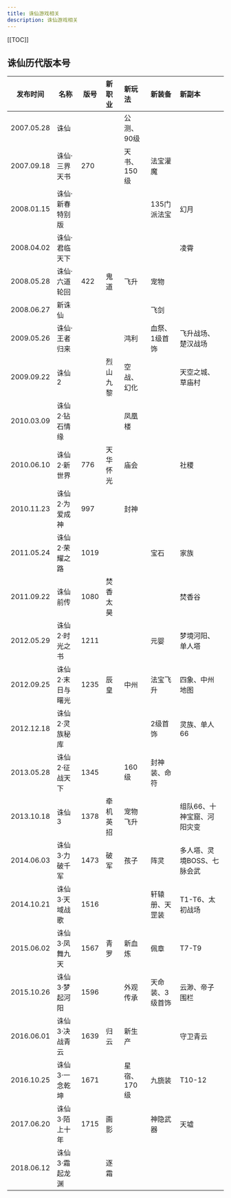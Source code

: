 ```yaml
---
title: 诛仙游戏相关
description: 诛仙游戏相关
---
```


[[TOC]]

## 诛仙历代版本号

| 发布时间   | 名称             | 版号 | 新职业     | 新玩法      | 新装备          | 新副本                    |
| ---------- | --------------- | ---- | :--------- |:----------- |:-------------- |:--------------------- |
| 2007.05.28 | 诛仙             |      |           | 公测、90级  |                 |                         |
| 2007.09.18 | 诛仙·三界天书    | 270  |            | 天书、150级 | 法宝灌魔        |                          |
| 2008.01.15 | 诛仙·新春特别版  |      |            |             | 135门派法宝     | 幻月                     |
| 2008.04.02 | 诛仙·君临天下    |      |            |             |                 | 凌霄                    |
| 2008.05.28 | 诛仙·六道轮回    | 422  | 鬼道       | 飞升        | 宠物            |                          |
| 2008.06.27 | 新诛仙           |      |            |            | 飞剑            |                         |
| 2009.05.26 | 诛仙·王者归来    |      |            | 鸿利        | 血祭、1级首饰   | 飞升战场、楚汉战场         |
| 2009.09.22 | 诛仙2            |      | 烈山九黎 | 空战、幻化  |                 | 天空之城、草庙村           |
| 2010.03.09 | 诛仙2·钻石情缘   |      |            | 凤凰楼      |                 |                          |
| 2010.06.10 | 诛仙2·新世界     | 776  | 天华怀光 | 庙会        |                 | 社稷                      |
| 2010.11.23 | 诛仙2·为爱成神   | 997  |            | 封神        |                 |                          |
| 2011.05.24 | 诛仙2·荣耀之路   | 1019 |            |             | 宝石            | 家族                     |
| 2011.09.22 | 诛仙前传         | 1080 | 焚香太昊 |             |                 | 焚香谷                   |
| 2012.05.29 | 诛仙2·时光之书   | 1211 |            |             | 元婴            | 梦境河阳、单人塔          |
| 2012.09.25 | 诛仙2·末日与曙光 | 1235 | 辰皇       | 中州        | 法宝飞升        | 四象、中州地图             |
| 2012.12.18 | 诛仙2·灵族秘库   |      |            |             | 2级首饰         | 灵族、单人66             |
| 2013.05.28 | 诛仙2·征战天下   | 1345 |            | 160级       | 封神装、命符    |                          |
| 2013.10.18 | 诛仙3            | 1378 | 牵机英招 | 宠物飞升    |                 | 组队66、十神宝窟、河阳灾变 |
| 2014.06.03 | 诛仙3·力破千军   | 1473 | 破军       | 孩子        | 阵灵            | 多人塔、灵境BOSS、七脉会武 |
| 2014.10.21 | 诛仙3·天域战歌   | 1516 |            |             | 轩辕册、天罡装  | T1-T6、太初战场           |
| 2015.06.02 | 诛仙3·凤舞九天   | 1567 | 青罗       | 新血炼      | 佩章            | T7-T9                    |
| 2015.10.26 | 诛仙3·梦起河阳   | 1596 |            | 外观传承    | 天命装、3级首饰 | 云渺、帝子围栏             |
| 2016.06.01 | 诛仙3·决战青云   | 1639 | 归云       | 新生产      |                 | 守卫青云                 |
| 2016.10.25 | 诛仙3·一念乾坤   | 1671 |            | 星宿、170级 | 九旒装          | T10-12                   |
| 2017.06.20 | 诛仙3·陌上十年   | 1715 | 画影       |             | 神隐武器        | 天墟                     |
| 2018.06.12 | 诛仙3·霜起龙渊   |      | 逐霜       |             |                 |                         |

